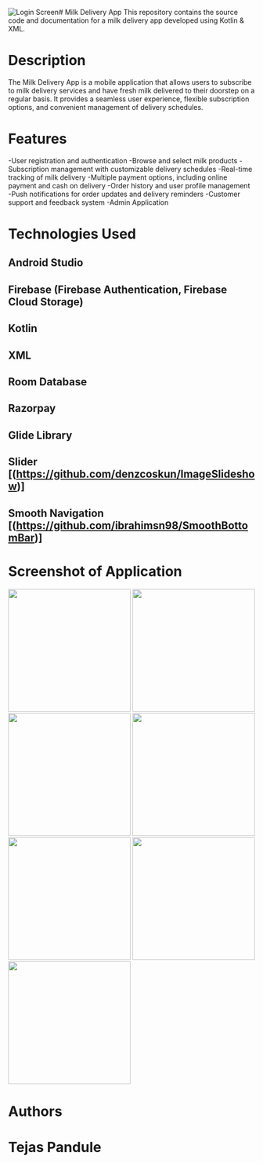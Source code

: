 ![Login Screen](https://github.com/Tejas-Pandule/MalgangaDairy/assets/104879082/81ee9fb6-d677-4a92-b56d-f91ba149d8bb)# Milk Delivery App
This repository contains the source code and documentation for a milk delivery app developed using Kotlin & XML.
# Description
The Milk Delivery App is a mobile application that allows users to subscribe to milk delivery services and have fresh milk delivered to their doorstep on a regular basis. It provides a seamless user experience, flexible subscription options, and convenient management of delivery schedules.
# Features
-User registration and authentication
-Browse and select milk products
-Subscription management with customizable delivery schedules
-Real-time tracking of milk delivery
-Multiple payment options, including online payment and cash on delivery
-Order history and user profile management
-Push notifications for order updates and delivery reminders
-Customer support and feedback system
-Admin Application 

# Technologies Used
## Android Studio
## Firebase (Firebase Authentication, Firebase Cloud Storage)
## Kotlin
## XML
## Room Database
## Razorpay
## Glide Library   
## Slider  [(https://github.com/denzcoskun/ImageSlideshow)] 
## Smooth Navigation [(https://github.com/ibrahimsn98/SmoothBottomBar)]

# Screenshot of Application

<img src ="https://github.com/Tejas-Pandule/MalgangaDairy/assets/104879082/3f6054c6-400e-4c70-af2c-3051c8be4596.jpg" width ="250">
<img src = "https://github.com/Tejas-Pandule/MalgangaDairy/assets/104879082/0ff2cffe-ab7e-4d30-8734-66e0120d28f6.jpg" width = "250">
<img src = "https://github.com/Tejas-Pandule/MalgangaDairy/assets/104879082/c01157e4-da43-44d1-b57a-8a395357cf51.jpg" width = "250">
<img src = "https://github.com/Tejas-Pandule/MalgangaDairy/assets/104879082/280f4eaa-2581-44b5-b56c-abb90baa6045.jpg" width = "250">

<img src = "![Profile Screen](https://github.com/Tejas-Pandule/MalgangaDairy/assets/104879082/072baea2-d954-4417-b664-8fe28db17804.jpg" width = "250">

<img src = "![Razorpay Screen](https://github.com/Tejas-Pandule/MalgangaDairy/assets/104879082/5e712ccd-e92f-43a6-b293-6f106745815e.jpg " width = "250">
<img src = "![Orders Screen](https://github.com/Tejas-Pandule/MalgangaDairy/assets/104879082/a01dbbbc-cf09-4d74-a424-16dddc96eac7.jpg " width = "250">




# Authors
# Tejas Pandule 









